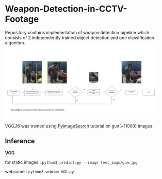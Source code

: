 # Weapon-Detection-in-CCTV-Footage
Repository contains implementation of weapon detection pipeline which consists of 2 independently trained object detection and one classification algorithm.
![Pipeline](VGG_model/pipeline.png)

VGG_16 was trained using [PyimageSearch](https://www.pyimagesearch.com/2019/05/20/transfer-learning-with-keras-and-deep-learning/) tutorial on gun(~11000) images.

## Inference
__VGG__

for static images :
``` python3 predict.py --image test_imgs/gun.jpg ```

webcame : 
``` python3 webcam_VGG.py ```
